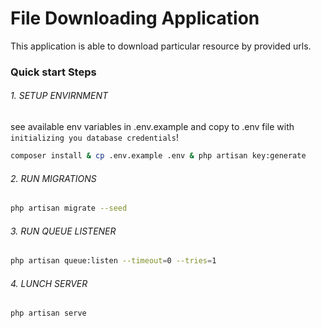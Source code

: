 # File Downloading Application

This application is able to download particular resource by provided urls.


### Quick start Steps

###### 1. SETUP ENVIRNMENT
see available env variables in .env.example and copy to .env file with `initializing you database credentials`!

```sh
composer install & cp .env.example .env & php artisan key:generate
```
###### 2. RUN MIGRATIONS
```sh
php artisan migrate --seed
```
###### 3. RUN QUEUE LISTENER
```sh
php artisan queue:listen --timeout=0 --tries=1
```
###### 4. LUNCH SERVER
```sh
php artisan serve
```
